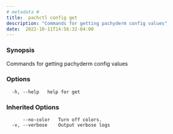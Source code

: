 ```yaml
---
# metadata # 
title:  pachctl config get
description: "Commands for getting pachyderm config values"
date:  2022-10-11T14:56:32-04:00
---
```


### Synopsis

Commands for getting pachyderm config values

### Options

```
  -h, --help   help for get
```

### Inherited Options

```
      --no-color   Turn off colors.
  -v, --verbose    Output verbose logs
```

